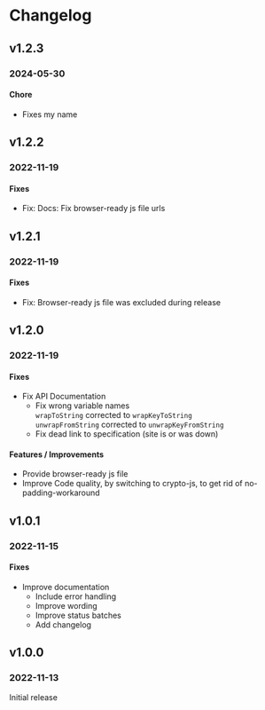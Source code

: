 # Changelog

## v1.2.3
### 2024-05-30

#### Chore
* Fixes my name

## v1.2.2
### 2022-11-19

#### Fixes
* Fix: Docs: Fix browser-ready js file urls

## v1.2.1
### 2022-11-19

#### Fixes
* Fix: Browser-ready js file was excluded during release

## v1.2.0
### 2022-11-19

#### Fixes
* Fix API Documentation
  * Fix wrong variable names \
    `wrapToString` corrected to `wrapKeyToString` \
    `unwrapFromString` corrected to `unwrapKeyFromString`
  * Fix dead link to specification (site is or was down)

#### Features / Improvements
* Provide browser-ready js file
* Improve Code quality, by switching to crypto-js, to get rid of no-padding-workaround

## v1.0.1
### 2022-11-15

#### Fixes
* Improve documentation
  * Include error handling
  * Improve wording
  * Improve status batches
  * Add changelog

## v1.0.0
### 2022-11-13

Initial release

